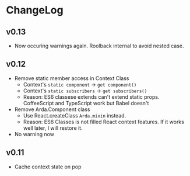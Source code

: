 # ChangeLog

## v0.13

- Now occuring warnings again. Roolback internal to avoid nested case.

## v0.12

- Remove static member access in Context Class
  - Context's `static component` -> `get component()`
  - Context's `static subscribers` -> `get subscribers()`
  - Reason: ES6 classese extends can't extend static props. CoffeeScript and TypeScript work but Babel doesn't
- Remove Arda.Component class
  - Use React.createClass `Arda.mixin` instead.
  - Reason: ES6 Classes is not filled React context features. If it works well later, I will restore it.
- No warning now

## v0.11

- Cache context state on pop
